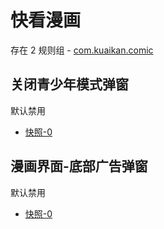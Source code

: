 # 快看漫画

存在 2 规则组 - [com.kuaikan.comic](/src/apps/com.kuaikan.comic.ts)

## 关闭青少年模式弹窗

默认禁用

- [快照-0](https://i.gkd.li/import/12565678)

## 漫画界面-底部广告弹窗

默认禁用

- [快照-0](https://i.gkd.li/import/12910268)

